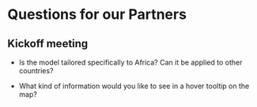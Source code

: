# Questions for our Partners  

## Kickoff meeting
* Is the model tailored specifically to Africa? Can it be applied to other countries?  

* What kind of information would you like to see in a hover tooltip on the map?

